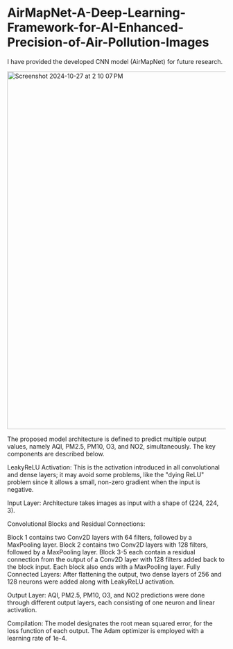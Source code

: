 # AirMapNet-A-Deep-Learning-Framework-for-AI-Enhanced-Precision-of-Air-Pollution-Images
I have provided the developed CNN model (AirMapNet) for future research.

<img width="823" alt="Screenshot 2024-10-27 at 2 10 07 PM" src="https://github.com/user-attachments/assets/053b6d0d-b72d-43e3-a4a9-4ffafbfeb59f">

The proposed model architecture is defined to predict multiple output values, namely AQI, PM2.5, PM10, O3, and NO2, simultaneously. The key components are described below.

LeakyReLU Activation: This is the activation introduced in all convolutional and dense layers; it may avoid some problems, like the "dying ReLU" problem since it allows a small, non-zero gradient when the input is negative.

Input Layer: Architecture takes images as input with a shape of (224, 224, 3).

Convolutional Blocks and Residual Connections:

Block 1 contains two Conv2D layers with 64 filters, followed by a MaxPooling layer.
Block 2 contains two Conv2D layers with 128 filters, followed by a MaxPooling layer.
Block 3-5 each contain a residual connection from the output of a Conv2D layer with 128 filters added back to the block input. Each block also ends with a MaxPooling layer.
Fully Connected Layers: After flattening the output, two dense layers of 256 and 128 neurons were added along with LeakyReLU activation.

Output Layer: AQI, PM2.5, PM10, O3, and NO2 predictions were done through different output layers, each consisting of one neuron and linear activation.

Compilation: The model designates the root mean squared error, for the loss function of each output. The Adam optimizer is employed with a learning rate of 1e-4.
